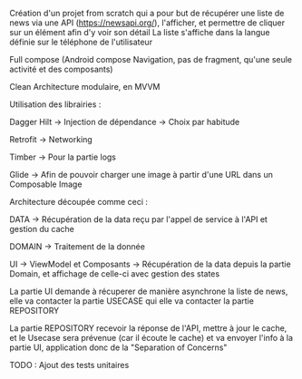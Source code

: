 Création d'un projet from scratch qui a pour but de récupérer une liste de news via une API (https://newsapi.org/), l'afficher, et permettre de cliquer sur un élément afin d'y voir son détail La liste s'affiche dans la langue définie sur le téléphone de l'utilisateur

Full compose (Android compose Navigation, pas de fragment, qu'une seule activité et des composants)

Clean Architecture modulaire, en MVVM 

Utilisation des librairies :

Dagger Hilt -> Injection de dépendance -> Choix par habitude

Retrofit -> Networking

Timber -> Pour la partie logs

Glide -> Afin de pouvoir charger une image à partir d'une URL dans un Composable Image

Architecture découpée comme ceci :

DATA -> Récupération de la data reçu par l'appel de service à l'API et gestion du cache

DOMAIN -> Traitement de la donnée

UI -> ViewModel et Composants -> Récupération de la data depuis la partie Domain, et affichage de celle-ci avec gestion des states


La partie UI demande à récuperer de manière asynchrone la liste de news, elle va contacter la partie USECASE qui elle va contacter la partie REPOSITORY

La partie REPOSITORY recevoir la réponse de l'API, mettre à jour le cache, et le Usecase sera prévenue (car il écoute le cache) et va envoyer l'info à la partie UI, application donc de la "Separation of Concerns"


TODO : Ajout des tests unitaires

